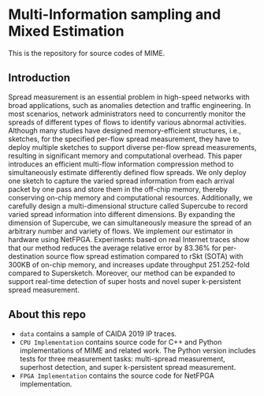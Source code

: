 # Multi-Information sampling and Mixed Estimation

This is the repository for source codes of MIME.

## Introduction
Spread measurement is an essential problem in high-speed networks with broad applications, such as anomalies detection and traffic engineering. 
In most scenarios, network administrators need to concurrently monitor the spreads of different types of flows to identify various abnormal activities.
Although many studies have designed memory-efficient structures, i.e., sketches, for the specified per-flow spread measurement, they have to deploy multiple sketches to support diverse per-flow spread measurements, resulting in significant memory and computational overhead.
This paper introduces an efficient multi-flow information compression method to simultaneously estimate differently defined flow spreads.
We only deploy one sketch to capture the varied spread information from each arrival packet by one pass and store them in the off-chip memory, thereby conserving on-chip memory and computational resources.
Additionally, we carefully design a multi-dimensional structure called Supercube to record varied spread information into different dimensions. 
By expanding the dimension of Supercube, we can simultaneously measure the spread of an arbitrary number and variety of flows.
We implement our estimator in hardware using NetFPGA.
Experiments based on real Internet traces show that our method reduces the average relative error by 83.36% for per-destination source flow spread estimation compared to rSkt (SOTA) with 300KB of on-chip memory, and increases update throughput 251.252-fold compared to Supersketch.
Moreover, our method can be expanded to support real-time detection of super hosts and novel super k-persistent spread measurement.

## About this repo

- `data` contains a sample of CAIDA 2019 IP traces.
- `CPU Implementation` contains source code for C++ and Python implementations of MIME and related work. The Python version includes tests for three measurement tasks: multi-spread measurement, superhost detection, and super k-persistent spread measurement.
- `FPGA Implementation` contains the source code for NetFPGA implementation.
